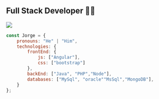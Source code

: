 ## Full Stack Developer 👨‍💻

[![](https://img.shields.io/badge/LinkedIn-Jorge-blue)]([https://www.linkedin.com/in/ashraf-k-m-149a3494/](https://www.linkedin.com/in/jorge-vicente-ramiro-0b37041a3/))

```javascript
const Jorge = {
    pronouns: "He" | "Him",
    technologies: {
        frontEnd: {
            js: ["Angular"],
            css: ["bootstrap"]
        },
        backEnd: ["Java", "PHP","Node"],
        databases: ["MySql", "oracle""MsSql","MongoDB"],
    }
};
```
<!--
**Gorgias82/Gorgias82** is a ✨ _special_ ✨ repository because its `README.md` (this file) appears on your GitHub profile.

Here are some ideas to get you started:

- 🔭 I’m currently working on ...
- 🌱 I’m currently learning ...
- 👯 I’m looking to collaborate on ...
- 🤔 I’m looking for help with ...
- 💬 Ask me about ...
- 📫 How to reach me: ...
- 😄 Pronouns: ...
- ⚡ Fun fact: ...
-->
